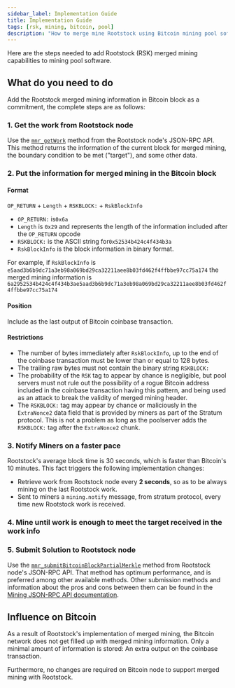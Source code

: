 ```yaml
---
sidebar_label: Implementation Guide
title: Implementation Guide
tags: [rsk, mining, bitcoin, pool]
description: "How to merge mine Rootstock using Bitcoin mining pool software."
---
```


Here are the steps needed to add Rootstock (RSK) merged mining capabilities to mining pool software.

## What do you need to do

Add the Rootstock merged mining information in Bitcoin block as a commitment, the complete steps are as follows:

### 1. Get the work from Rootstock node

Use the [`mnr_getWork`](/node-operators/json-rpc/methods/) method from the Rootstock node's JSON-RPC API. This method returns the information of the current block for merged mining, the boundary condition to be met ("target"), and some other data.

### 2. Put the information for merged mining in the Bitcoin block

#### Format

`OP_RETURN` + `Length` + `RSKBLOCK:` + `RskBlockInfo`

* `OP_RETURN:` is`0x6a`
* `Length` is `0x29` and represents the length of the information included after the `OP_RETURN` opcode
* `RSKBLOCK:` is the ASCII string for`0x52534b424c4f434b3a`
* `RskBlockInfo` is the block information in binary format.

For example, if `RskBlockInfo` is `e5aad3b6b9dc71a3eb98a069bd29ca32211aee8b03fd462f4ffbbe97cc75a174`
the merged mining information is `6a2952534b424c4f434b3ae5aad3b6b9dc71a3eb98a069bd29ca32211aee8b03fd462f4ffbbe97cc75a174`

#### Position

Include as the last output of Bitcoin coinbase transaction.

#### Restrictions

- The number of bytes immediately after `RskBlockInfo`, up to the end of the coinbase transaction must be lower than or equal to 128 bytes.
- The trailing raw bytes must not contain the binary string `RSKBLOCK:`
- The probability of the `RSK` tag to appear by chance is negligible, but pool servers must not rule out the possibility of a rogue Bitcoin address included in the coinbase transaction having this pattern, and being used as an attack to break the validity of merged mining header.
- The `RSKBLOCK:` tag may appear by chance or maliciously in the `ExtraNonce2` data field that is provided by miners as part of the Stratum protocol. This is not a problem as long as the poolserver adds the `RSKBLOCK:` tag after the `ExtraNonce2` chunk.

### 3. Notify Miners on a faster pace

Rootstock's average block time is 30 seconds, which is faster than Bitcoin's 10 minutes. This fact triggers the following implementation changes:

* Retrieve work from Rootstock node every **2 seconds**, so as to be always mining on the last Rootstock work.
* Sent to miners a `mining.notify` message, from stratum protocol, every time new Rootstock work is received.

### 4. Mine until work is enough to meet the target received in the work info

### 5. Submit Solution to Rootstock node

Use the [`mnr_submitBitcoinBlockPartialMerkle`](/node-operators/json-rpc/methods#mnr_submitbitcoinblockpartialmerkle) method from Rootstock node's JSON-RPC API. That method has optimum performance, and is preferred among other available methods.
Other submission methods and information about the pros and cons between them can be found in the [Mining JSON-RPC API documentation](/node-operators/json-rpc).

## Influence on Bitcoin

As a result of Rootstock's implementation of merged mining, the Bitcoin network does not get filled up with merged mining information. Only a minimal amount of information is stored: An extra output on the coinbase transaction.

Furthermore, no changes are required on Bitcoin node to support merged mining with Rootstock.
